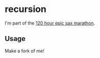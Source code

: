 # recursion

I'm part of the [120 hour epic sax marathon](http://iloveponies.github.com/120-hour-epic-sax-marathon/).

## Usage

Make a fork of me!
